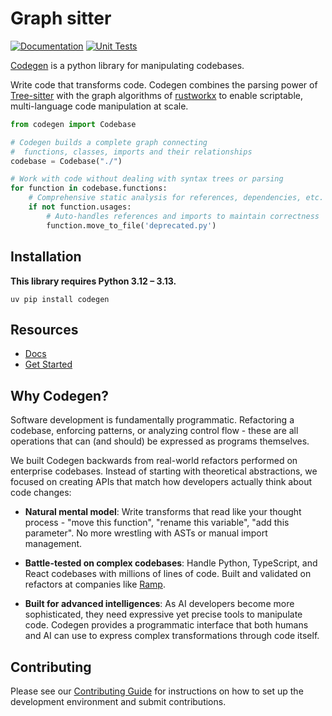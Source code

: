 # Graph sitter

[![Documentation](https://img.shields.io/badge/docs-docs.codegen.com-blue)](https://docs.codegen.com)
[![Unit Tests](https://github.com/codegen-sh/codegen-sdk/actions/workflows/unit-tests.yml/badge.svg)](https://github.com/codegen-sh/codegen-sdk/actions/workflows/unit-tests.yml)

[Codegen](https://docs.codegen.com) is a python library for manipulating codebases.

Write code that transforms code. Codegen combines the parsing power of [Tree-sitter](https://tree-sitter.github.io/tree-sitter/) with the graph algorithms of [rustworkx](https://github.com/Qiskit/rustworkx) to enable scriptable, multi-language code manipulation at scale.

```python
from codegen import Codebase

# Codegen builds a complete graph connecting
#  functions, classes, imports and their relationships
codebase = Codebase("./")

# Work with code without dealing with syntax trees or parsing
for function in codebase.functions:
    # Comprehensive static analysis for references, dependencies, etc.
    if not function.usages:
        # Auto-handles references and imports to maintain correctness
        function.move_to_file('deprecated.py')
```

## Installation
**This library requires Python 3.12 – 3.13.**
```
uv pip install codegen
```

## Resources

- [Docs](https://docs.codegen.com)
- [Get Started](https://docs.codegen.com/introduction/getting-started)


## Why Codegen?

Software development is fundamentally programmatic. Refactoring a codebase, enforcing patterns, or analyzing control flow - these are all operations that can (and should) be expressed as programs themselves.

We built Codegen backwards from real-world refactors performed on enterprise codebases. Instead of starting with theoretical abstractions, we focused on creating APIs that match how developers actually think about code changes:

- **Natural mental model**: Write transforms that read like your thought process - "move this function", "rename this variable", "add this parameter". No more wrestling with ASTs or manual import management.

- **Battle-tested on complex codebases**: Handle Python, TypeScript, and React codebases with millions of lines of code. Built and validated on refactors at companies like [Ramp](https://ramp.com).

- **Built for advanced intelligences**: As AI developers become more sophisticated, they need expressive yet precise tools to manipulate code. Codegen provides a programmatic interface that both humans and AI can use to express complex transformations through code itself.

## Contributing

Please see our [Contributing Guide](CONTRIBUTING.md) for instructions on how to set up the development environment and submit contributions.
